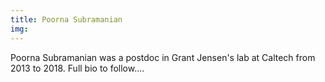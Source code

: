 ```yaml
---
title: Poorna Subramanian
img: 
---
```


Poorna Subramanian was a postdoc in Grant Jensen's lab at Caltech from 2013 to 2018. Full bio to follow....

